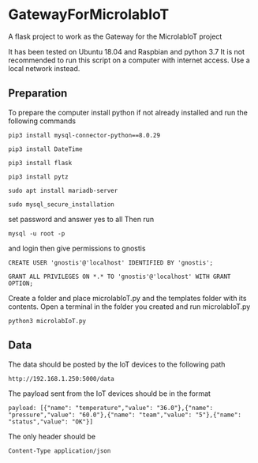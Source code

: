 # GatewayForMicrolabIoT
A flask project to work as the Gateway for the MicrolabIoT project

It has been tested on Ubuntu 18.04 and Raspbian and python 3.7
It is not recommended to run this script on a computer with internet access. Use a local network instead.

## Preparation

To prepare the computer install python if not already installed and run the following commands

```pip3 install mysql-connector-python==8.0.29```

```pip3 install DateTime```

```pip3 install flask```

```pip3 install pytz```

```sudo apt install mariadb-server```

```sudo mysql_secure_installation```

set password and answer yes to all
Then run 

```mysql -u root -p```

and login
then give permissions to gnostis

```CREATE USER 'gnostis'@'localhost' IDENTIFIED BY 'gnostis';```

```GRANT ALL PRIVILEGES ON *.* TO 'gnostis'@'localhost' WITH GRANT OPTION;```

Create a folder and place microlabIoT.py and the templates folder with its contents. Open a terminal in the folder you created and run microlabIoT.py

```python3 microlabIoT.py ```

## Data

The data should be posted by the IoT devices to the following path

```http://192.168.1.250:5000/data```

The payload sent from the IoT devices should be in the format

```payload: [{"name": "temperature","value": "36.0"},{"name": "pressure","value": "60.0"},{"name": "team","value": "5"},{"name": "status","value": "OK"}]```

The only header should be 

```Content-Type application/json```
